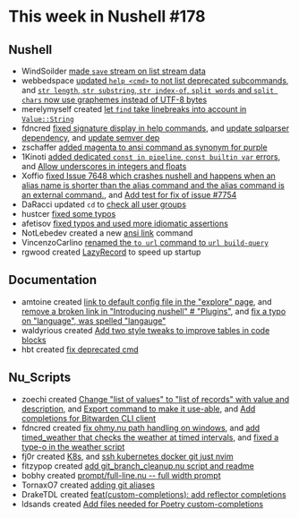 # This week in Nushell #178


## Nushell

- WindSoilder [made `save` stream on list stream data](https://github.com/nushell/nushell/pull/7675)
- webbedspace [updated `help <cmd>` to not list deprecated subcommands](https://github.com/nushell/nushell/pull/7798), and [`str length`, `str substring`, `str index-of`, `split words` and `split chars` now use graphemes instead of UTF-8 bytes](https://github.com/nushell/nushell/pull/7752)
- merelymyself created [let `find` take linebreaks into account in `Value::String`](https://github.com/nushell/nushell/pull/7789)
- fdncred [fixed signature display in help commands](https://github.com/nushell/nushell/pull/7802), and [update sqlparser dependency](https://github.com/nushell/nushell/pull/7772), and [update semver dep](https://github.com/nushell/nushell/pull/7771)
- zschaffer [added magenta to ansi command as synonym for purple](https://github.com/nushell/nushell/pull/7785)
- 1Kinoti [added dedicated `const in pipeline`, `const builtin var` errors](https://github.com/nushell/nushell/pull/7784), and [Allow underscores in integers and floats](https://github.com/nushell/nushell/pull/7759)
- Xoffio [fixed Issue 7648 which crashes nushell and happens when an alias name is shorter than the alias command and the alias command is an external command.](https://github.com/nushell/nushell/pull/7779), and [Add test for fix of issue #7754](https://github.com/nushell/nushell/pull/7756)
- DaRacci updated `cd` to [check all user groups](https://github.com/nushell/nushell/pull/7775)
- hustcer [fixed some typos](https://github.com/nushell/nushell/pull/7773)
- afetisov [fixed typos and used more idiomatic assertions](https://github.com/nushell/nushell/pull/7755)
- NotLebedev created a new [ansi link](https://github.com/nushell/nushell/pull/7751) command
- VincenzoCarlino [renamed the `to url` command to `url build-query`](https://github.com/nushell/nushell/pull/7702)
- rgwood created [LazyRecord](https://github.com/nushell/nushell/pull/7619) to speed up startup

## Documentation

- amtoine created [link to default config file in the "explore" page](https://github.com/nushell/nushell.github.io/pull/745), and [remove a broken link in "Introducing nushell" # "Plugins"](https://github.com/nushell/nushell.github.io/pull/744), and [fix a typo on "language", was spelled "langauge"](https://github.com/nushell/nushell.github.io/pull/743)
- waldyrious created [Add two style tweaks to improve tables in code blocks](https://github.com/nushell/nushell.github.io/pull/738)
- hbt created [fix deprecated cmd](https://github.com/nushell/nushell.github.io/pull/667)

## Nu_Scripts

- zoechi created [Change "list of values" to "list of records" with value and description](https://github.com/nushell/nu_scripts/pull/354), and [Export command to make it use-able](https://github.com/nushell/nu_scripts/pull/353), and [Add completions for Bitwarden CLI client](https://github.com/nushell/nu_scripts/pull/350)
- fdncred created [fix ohmy.nu path handling on windows](https://github.com/nushell/nu_scripts/pull/351), and [add timed_weather that checks the weather at timed intervals](https://github.com/nushell/nu_scripts/pull/349), and [fixed a type-o in the weather script](https://github.com/nushell/nu_scripts/pull/348)
- fj0r created [K8s](https://github.com/nushell/nu_scripts/pull/347), and [ssh kubernetes docker git just nvim](https://github.com/nushell/nu_scripts/pull/327)
- fitzypop created [add git_branch_cleanup.nu script and readme](https://github.com/nushell/nu_scripts/pull/346)
- bobhy created [prompt/full-line.nu -- full width prompt](https://github.com/nushell/nu_scripts/pull/345)
- TornaxO7 created [adding git aliases](https://github.com/nushell/nu_scripts/pull/337)
- DrakeTDL created [feat(custom-completions): add reflector completions](https://github.com/nushell/nu_scripts/pull/329)
- ldsands created [Add files needed for Poetry custom-completions](https://github.com/nushell/nu_scripts/pull/319)
